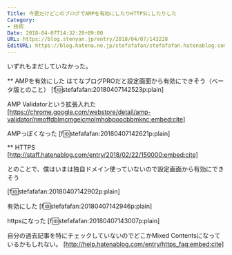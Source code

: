 ```yaml
---
Title: 今更だけどこのブログでAMPを有効にしたりHTTPSにしたりした
Category:
- 技術
Date: 2018-04-07T14:32:28+09:00
URL: https://blog.stenyan.jp/entry/2018/04/07/143228
EditURL: https://blog.hatena.ne.jp/stefafafan/stefafafan.hatenablog.com/atom/entry/17391345971633022044
---
```


いずれもまだしていなかった。

** AMPを有効にした
はてなブログPROだと設定画面から有効にできそう（ベータ版とのこと）
[f:id:stefafafan:20180407142523p:plain]

AMP Validatorという拡張入れた
[https://chrome.google.com/webstore/detail/amp-validator/nmoffdblmcmgeicmolmhobpoocbbmknc:embed:cite]

AMPっぽくなった
[f:id:stefafafan:20180407142621p:plain]

** HTTPS
[http://staff.hatenablog.com/entry/2018/02/22/150000:embed:cite]

とのことで、僕はいまは独自ドメイン使っていないので設定画面から有効にできそう

[f:id:stefafafan:20180407142902p:plain]

有効にした
[f:id:stefafafan:20180407142946p:plain]

httpsになった
[f:id:stefafafan:20180407143007p:plain]

自分の過去記事を特にチェックしていないのでどこかMixed Contentsになっているかもしれない。
[http://help.hatenablog.com/entry/https_faq:embed:cite]
